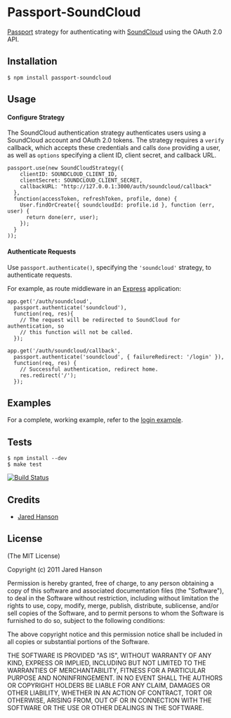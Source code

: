 # Passport-SoundCloud

[Passport](https://github.com/jaredhanson/passport) strategy for authenticating
with [SoundCloud](http://soundcloud.com/) using the OAuth 2.0 API.

## Installation

    $ npm install passport-soundcloud

## Usage

#### Configure Strategy

The SoundCloud authentication strategy authenticates users using a SoundCloud
account and OAuth 2.0 tokens.  The strategy requires a `verify` callback, which
accepts these credentials and calls `done` providing a user, as well as
`options` specifying a client ID, client secret, and callback URL.

    passport.use(new SoundCloudStrategy({
        clientID: SOUNDCLOUD_CLIENT_ID,
        clientSecret: SOUNDCLOUD_CLIENT_SECRET,
        callbackURL: "http://127.0.0.1:3000/auth/soundcloud/callback"
      },
      function(accessToken, refreshToken, profile, done) {
        User.findOrCreate({ soundcloudId: profile.id }, function (err, user) {
          return done(err, user);
        });
      }
    ));

#### Authenticate Requests

Use `passport.authenticate()`, specifying the `'soundcloud'` strategy, to
authenticate requests.

For example, as route middleware in an [Express](http://expressjs.com/)
application:

    app.get('/auth/soundcloud',
      passport.authenticate('soundcloud'),
      function(req, res){
        // The request will be redirected to SoundCloud for authentication, so
        // this function will not be called.
      });

    app.get('/auth/soundcloud/callback', 
      passport.authenticate('soundcloud', { failureRedirect: '/login' }),
      function(req, res) {
        // Successful authentication, redirect home.
        res.redirect('/');
      });

## Examples

For a complete, working example, refer to the [login example](https://github.com/jaredhanson/passport-soundcloud/tree/master/examples/login).

## Tests

    $ npm install --dev
    $ make test

[![Build Status](https://secure.travis-ci.org/jaredhanson/passport-soundcloud.png)](http://travis-ci.org/jaredhanson/passport-soundcloud)

## Credits

  - [Jared Hanson](http://github.com/jaredhanson)

## License

(The MIT License)

Copyright (c) 2011 Jared Hanson

Permission is hereby granted, free of charge, to any person obtaining a copy of
this software and associated documentation files (the "Software"), to deal in
the Software without restriction, including without limitation the rights to
use, copy, modify, merge, publish, distribute, sublicense, and/or sell copies of
the Software, and to permit persons to whom the Software is furnished to do so,
subject to the following conditions:

The above copyright notice and this permission notice shall be included in all
copies or substantial portions of the Software.

THE SOFTWARE IS PROVIDED "AS IS", WITHOUT WARRANTY OF ANY KIND, EXPRESS OR
IMPLIED, INCLUDING BUT NOT LIMITED TO THE WARRANTIES OF MERCHANTABILITY, FITNESS
FOR A PARTICULAR PURPOSE AND NONINFRINGEMENT. IN NO EVENT SHALL THE AUTHORS OR
COPYRIGHT HOLDERS BE LIABLE FOR ANY CLAIM, DAMAGES OR OTHER LIABILITY, WHETHER
IN AN ACTION OF CONTRACT, TORT OR OTHERWISE, ARISING FROM, OUT OF OR IN
CONNECTION WITH THE SOFTWARE OR THE USE OR OTHER DEALINGS IN THE SOFTWARE.
